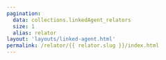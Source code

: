 ```yaml
---
pagination:
  data: collections.linkedAgent_relators
  size: 1
  alias: relator
layout: 'layouts/linked-agent.html'
permalink: /relator/{{ relator.slug }}/index.html
---
```

